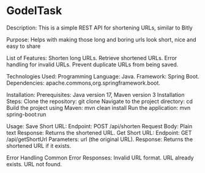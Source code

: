 # GodelTask
Description:
This is a simple REST API for shortening URLs, similar to Bitly

Purpose:
Helps with making those long and boring urls look short, nice and easy to share

List of Features:
Shorten long URLs.
Retrieve shortened URLs.
Error handling for invalid URLs.
Prevent duplicate URLs from being saved.

Technologies Used:
Programming Language: Java.
Framework: Spring Boot.
Dependencies: apache.commons,org.springframework.boot.

Installation:
Prerequisites: Java version 17, Maven version 3 
Installation Steps:
Clone the repository:
git clone <repository-url>
Navigate to the project directory:
cd <project-directory>
Build the project using Maven:
mvn clean install
Run the application:
mvn spring-boot:run

Usage:
Save Short URL:
Endpoint: POST /api/shorten
Request Body:
Plain text
Response: Returns the shortened URL.
Get Short URL:
Endpoint: GET /api/getShortUrl
Parameters: url (the original URL).
Response: Returns the shortened URL if it exists.

Error Handling
Common Error Responses:
Invalid URL format.
URL already exists.
URL not found.
